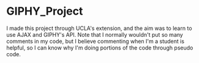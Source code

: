 # GIPHY_Project
I made this project through UCLA's extension, and the aim was to learn to use AJAX and GIPHY's API. Note that I normally wouldn't put so many comments in my code, but I believe commenting when I'm a student is helpful, so I can know why I'm doing portions of the code through pseudo code.  
